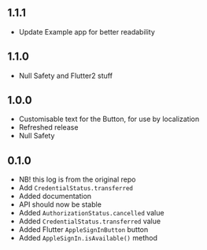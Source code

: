 ## 1.1.1

* Update Example app for better readability

## 1.1.0

* Null Safety and Flutter2 stuff

## 1.0.0

* Customisable text for the Button, for use by localization
* Refreshed release
* Null Safety

## 0.1.0

* NB! this log is from the original repo
* Add `CredentialStatus.transferred`
* Added documentation
* API should now be stable
* Added `AuthorizationStatus.cancelled` value
* Added `CredentialStatus.transferred` value
* Added Flutter `AppleSignInButton` button
* Added `AppleSignIn.isAvailable()` method

